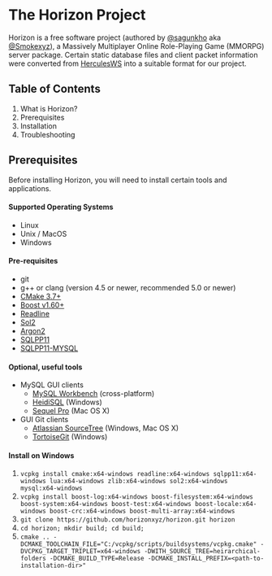 

# The Horizon Project
Horizon is a free software project (authored by [@sagunkho](https://gitlab.com/sagunkho) aka [@Smokexyz](https://gitlab.com/Smokexyz)), a Massively Multiplayer Online Role-Playing Game (MMORPG) server package. Certain static database files and client packet information were converted from [HerculesWS](https://github.com/HerculesWS/Hercules) into a suitable format for our project.

Table of Contents
---------
1. What is Horizon?
2. Prerequisites
3. Installation
4. Troubleshooting

Prerequisites
-------------
Before installing Horizon, you will need to install certain tools and applications.

#### Supported Operating Systems
- Linux
- Unix / MacOS
- Windows

#### Pre-requisites
  - git
  - g++ or clang (version 4.5 or newer, recommended 5.0 or newer)
  - [CMake 3.7+](https://cmake.org/)
  - [Boost v1.60+](https://www.boost.org/)
  - [Readline](https://tiswww.case.edu/php/chet/readline/rltop.html)
  - [Sol2](https://github.com/ThePhD/sol2)
  - [Argon2](https://github.com/P-H-C/phc-winner-argon2)
  - [SQLPP11](https://github.com/rbock/sqlpp11) 
  - [SQLPP11-MYSQL](https://github.com/rbock/sqlpp11-connector-mysql)

#### Optional, useful tools
  - MySQL GUI clients
    - [MySQL Workbench](http://www.mysql.com/downloads/workbench/) (cross-platform)
    - [HeidiSQL](http://www.heidisql.com/) (Windows)
    - [Sequel Pro](http://www.sequelpro.com/) (Mac OS X)
  - GUI Git clients
    - [Atlassian SourceTree](https://www.sourcetreeapp.com/) (Windows, Mac OS X)
    - [TortoiseGit](https://tortoisegit.org/) (Windows)

#### Install on Windows
1. `vcpkg install cmake:x64-windows readline:x64-windows sqlpp11:x64-windows lua:x64-windows zlib:x64-windows sol2:x64-windows mysql:x64-windows`
2. `vcpkg install boost-log:x64-windows boost-filesystem:x64-windows boost-system:x64-windows boost-test:x64-windows boost-locale:x64-windows boost-crc:x64-windows boost-multi-array:x64-windows`
3. `git clone https://github.com/horizonxyz/horizon.git horizon`
4. `cd horizon; mkdir build; cd build;`
5. `cmake .. -DCMAKE_TOOLCHAIN_FILE="C:/vcpkg/scripts/buildsystems/vcpkg.cmake" -DVCPKG_TARGET_TRIPLET=x64-windows -DWITH_SOURCE_TREE=heirarchical-folders -DCMAKE_BUILD_TYPE=Release -DCMAKE_INSTALL_PREFIX=<path-to-installation-dir>"`
